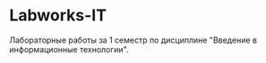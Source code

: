 # Labworks-IT
Лабораторные работы за 1 семестр по дисциплине "Введение в информационные технологии".
